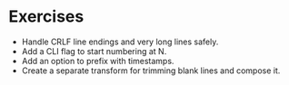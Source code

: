 # Exercises

- Handle CRLF line endings and very long lines safely.
- Add a CLI flag to start numbering at N.
- Add an option to prefix with timestamps.
- Create a separate transform for trimming blank lines and compose it.

